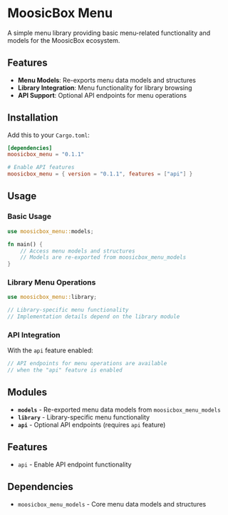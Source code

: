 # MoosicBox Menu

A simple menu library providing basic menu-related functionality and models for the MoosicBox ecosystem.

## Features

- **Menu Models**: Re-exports menu data models and structures
- **Library Integration**: Menu functionality for library browsing
- **API Support**: Optional API endpoints for menu operations

## Installation

Add this to your `Cargo.toml`:

```toml
[dependencies]
moosicbox_menu = "0.1.1"

# Enable API features
moosicbox_menu = { version = "0.1.1", features = ["api"] }
```

## Usage

### Basic Usage

```rust
use moosicbox_menu::models;

fn main() {
    // Access menu models and structures
    // Models are re-exported from moosicbox_menu_models
}
```

### Library Menu Operations

```rust
use moosicbox_menu::library;

// Library-specific menu functionality
// Implementation details depend on the library module
```

### API Integration

With the `api` feature enabled:

```rust
// API endpoints for menu operations are available
// when the "api" feature is enabled
```

## Modules

- **`models`** - Re-exported menu data models from `moosicbox_menu_models`
- **`library`** - Library-specific menu functionality
- **`api`** - Optional API endpoints (requires `api` feature)

## Features

- `api` - Enable API endpoint functionality

## Dependencies

- `moosicbox_menu_models` - Core menu data models and structures
